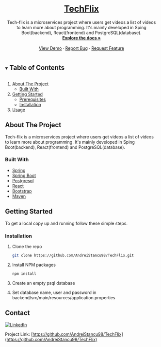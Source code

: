 
<!-- PROJECT LOGO -->
<br />
<p align="center">
  <a href="https://github.com/AndreiStancu98/TechFlix">
    <h1 align="center"> TechFlix </h1>
  </a>

  <p align="center">
    Tech-flix is a microservices project where users get videos a list of videos to learn more about programming. It's mainly developed in Sping Boot(backend), React(frontend) and PostgreSQL(database).
    <br />
    <a href="https://github.com/AndreiStancu98/TechFlix"><strong>Explore the docs »</strong></a>
    <br />
    <br />
    <a href="https://github.com/AndreiStancu98/TechFlix">View Demo</a>
    ·
    <a href="https://github.com/AndreiStancu98/TechFlix/issues">Report Bug</a>
    ·
    <a href="https://github.com/AndreiStancu98/TechFlix/issues">Request Feature</a>
  </p>
</p>



<!-- TABLE OF CONTENTS -->
<details open="open">
  <summary><h2 style="display: inline-block">Table of Contents</h2></summary>
  <ol>
    <li>
      <a href="#about-the-project">About The Project</a>
      <ul>
        <li><a href="#built-with">Built With</a></li>
      </ul>
    </li>
    <li>
      <a href="#getting-started">Getting Started</a>
      <ul>
        <li><a href="#prerequisites">Prerequisites</a></li>
        <li><a href="#installation">Installation</a></li>
      </ul>
    </li>
    <li><a href="#usage">Usage</a></li>
  </ol>
</details>



<!-- ABOUT THE PROJECT -->
## About The Project

  Tech-flix is a microservices project where users get videos a list of videos to learn more about programming. It's mainly developed in Sping Boot(backend), React(frontend) and PostgreSQL(database).
   


### Built With
* [Spring](https://spring.io/)
* [Spring Boot](https://spring.io/projects/spring-boot)
* [Postgresql](https://www.postgresql.org/)
* [React](https://reactjs.org/)
* [Bootstrap](https://getbootstrap.com/)
* [Maven](https://maven.apache.org/)



<!-- GETTING STARTED -->
## Getting Started

To get a local copy up and running follow these simple steps.

### Installation

1. Clone the repo
   ```sh
   git clone https://github.com/AndreiStancu98/TechFlix.git
   ```
2. Install NPM packages
   ```sh
   npm install
   ```
   
3. Create an empty psql database

4. Set database name, user and password in backend/src/main/resources/application.properties 



<!-- CONTACT -->
## Contact

[![LinkedIn][linkedin-shield]][linkedin-url]

Project Link: [https://github.com/AndreiStancu98/TechFlix](https://github.com/AndreiStancu98/TechFlix)


[linkedin-shield]: https://img.shields.io/badge/-LinkedIn-black.svg?style=for-the-badge&logo=linkedin&colorB=555
[linkedin-url]: https://linkedin.com/in/andrei-stancu

